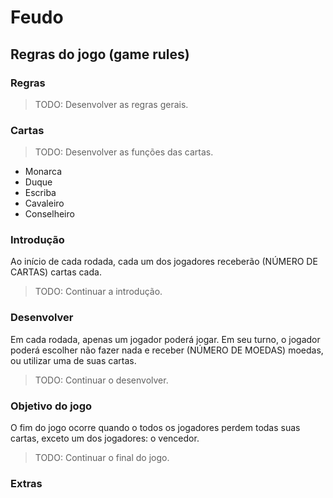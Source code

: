 # Feudo 
## Regras do jogo (game rules)

### Regras
> TODO: Desenvolver as regras gerais.

### Cartas
> TODO: Desenvolver as funções das cartas.
- Monarca
- Duque
- Escriba
- Cavaleiro
- Conselheiro

### Introdução
Ao início de cada rodada, cada um dos jogadores receberão (NÚMERO DE CARTAS) cartas cada.
> TODO: Continuar a introdução.

### Desenvolver
Em cada rodada, apenas um jogador poderá jogar. Em seu turno, o jogador poderá escolher não fazer nada
e receber (NÚMERO DE MOEDAS) moedas, ou utilizar uma de suas cartas. 
> TODO: Continuar o desenvolver.

### Objetivo do jogo
O fim do jogo ocorre quando o todos os jogadores perdem todas suas cartas, exceto um dos jogadores: o
vencedor.
> TODO: Continuar o final do jogo.

### Extras

